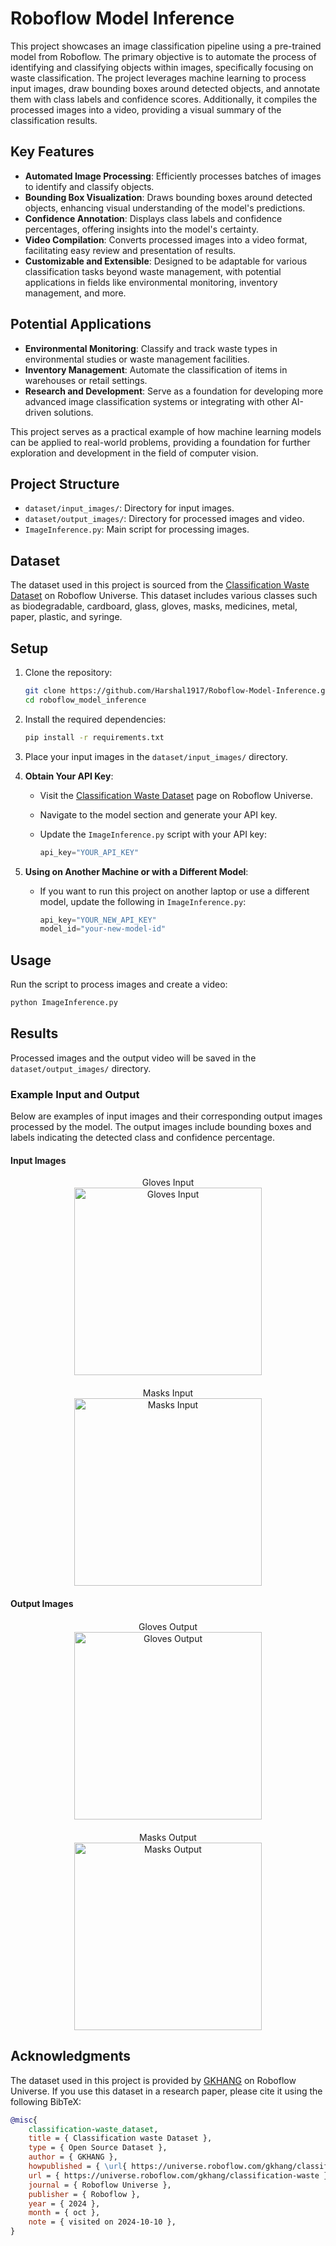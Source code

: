 # Roboflow Model Inference

This project showcases an image classification pipeline using a pre-trained model from Roboflow. The primary objective is to automate the process of identifying and classifying objects within images, specifically focusing on waste classification. The project leverages machine learning to process input images, draw bounding boxes around detected objects, and annotate them with class labels and confidence scores. Additionally, it compiles the processed images into a video, providing a visual summary of the classification results.

## Key Features

- **Automated Image Processing**: Efficiently processes batches of images to identify and classify objects.
- **Bounding Box Visualization**: Draws bounding boxes around detected objects, enhancing visual understanding of the model's predictions.
- **Confidence Annotation**: Displays class labels and confidence percentages, offering insights into the model's certainty.
- **Video Compilation**: Converts processed images into a video format, facilitating easy review and presentation of results.
- **Customizable and Extensible**: Designed to be adaptable for various classification tasks beyond waste management, with potential applications in fields like environmental monitoring, inventory management, and more.

## Potential Applications

- **Environmental Monitoring**: Classify and track waste types in environmental studies or waste management facilities.
- **Inventory Management**: Automate the classification of items in warehouses or retail settings.
- **Research and Development**: Serve as a foundation for developing more advanced image classification systems or integrating with other AI-driven solutions.

This project serves as a practical example of how machine learning models can be applied to real-world problems, providing a foundation for further exploration and development in the field of computer vision.

## Project Structure

- `dataset/input_images/`: Directory for input images.
- `dataset/output_images/`: Directory for processed images and video.
- `ImageInference.py`: Main script for processing images.

## Dataset

The dataset used in this project is sourced from the [Classification Waste Dataset](https://universe.roboflow.com/gkhang/classification-waste) on Roboflow Universe. This dataset includes various classes such as biodegradable, cardboard, glass, gloves, masks, medicines, metal, paper, plastic, and syringe.

## Setup

1. Clone the repository:
   ```bash
   git clone https://github.com/Harshal1917/Roboflow-Model-Inference.git
   cd roboflow_model_inference
   ```

2. Install the required dependencies:
   ```bash
   pip install -r requirements.txt
   ```

3. Place your input images in the `dataset/input_images/` directory.

4. **Obtain Your API Key**:
   - Visit the [Classification Waste Dataset](https://universe.roboflow.com/gkhang/classification-waste) page on Roboflow Universe.
   - Navigate to the model section and generate your API key.
   - Update the `ImageInference.py` script with your API key:

     ```python
     api_key="YOUR_API_KEY"
     ```

5. **Using on Another Machine or with a Different Model**:
   - If you want to run this project on another laptop or use a different model, update the following in `ImageInference.py`:
   
     ```python
     api_key="YOUR_NEW_API_KEY"
     model_id="your-new-model-id"
     ```

## Usage

Run the script to process images and create a video:
```bash
python ImageInference.py
```

## Results

Processed images and the output video will be saved in the `dataset/output_images/` directory.

### Example Input and Output

Below are examples of input images and their corresponding output images processed by the model. The output images include bounding boxes and labels indicating the detected class and confidence percentage.

#### Input Images

<div style="display: flex; flex-wrap: wrap; gap: 20px;">

  <div style="flex: 1; text-align: center;">
    Gloves Input<br>
    <img src="dataset/input_images/gloves128_jpg.rf.582f0d2219d7b688afc31f0ef87f148b.jpg" alt="Gloves Input" width="300">
  </div>

  <div style="flex: 1; text-align: center;">
    Masks Input<br>
    <img src="dataset/input_images/masks339_jpg.rf.66ef8d59912da373d35ea7b556537034.jpg" alt="Masks Input" width="300">
  </div>

</div>

#### Output Images
<div style="display: flex; flex-wrap: wrap; gap: 20px; margin-top: 20px;">

  <div style="flex: 1; text-align: center;">
    Gloves Output<br>
    <img src="dataset/output_images/gloves128_jpg.rf.582f0d2219d7b688afc31f0ef87f148b.jpg" alt="Gloves Output" width="300">
  </div>

  <div style="flex: 1; text-align: center;">
    Masks Output<br>
    <img src="dataset/output_images/masks339_jpg.rf.66ef8d59912da373d35ea7b556537034.jpg" alt="Masks Output" width="300">
  </div>

</div>

## Acknowledgments

The dataset used in this project is provided by [GKHANG](https://universe.roboflow.com/gkhang/classification-waste) on Roboflow Universe. If you use this dataset in a research paper, please cite it using the following BibTeX:

```bibtex
@misc{
    classification-waste_dataset,
    title = { Classification waste Dataset },
    type = { Open Source Dataset },
    author = { GKHANG },
    howpublished = { \url{ https://universe.roboflow.com/gkhang/classification-waste } },
    url = { https://universe.roboflow.com/gkhang/classification-waste },
    journal = { Roboflow Universe },
    publisher = { Roboflow },
    year = { 2024 },
    month = { oct },
    note = { visited on 2024-10-10 },
}
```
